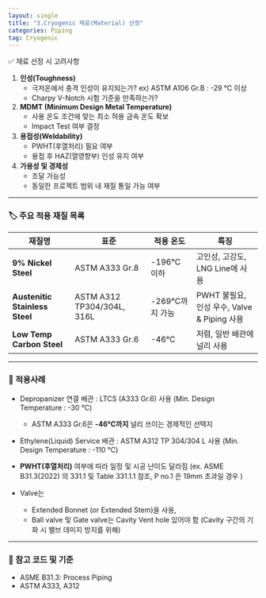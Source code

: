 ```yaml
---
layout: single
title: "3.Cryogenic 재료(Material) 선정"
categories: Piping
tag: Cryogenic
---
```


✅ 재료 선정 시 고려사항

1. **인성(Toughness)**  
   - 극저온에서 충격 인성이 유지되는가? ex) ASTM A106 Gr.B : -29 ℃ 이상 
   - Charpy V-Notch 시험 기준을 만족하는가? 
2. **MDMT (Minimum Design Metal Temperature)**  
   - 사용 온도 조건에 맞는 최소 허용 금속 온도 확보
   - Impact Test 여부 결정
3. **용접성(Weldability)**  
   - PWHT(후열처리) 필요 여부
   - 용접 후 HAZ(열영향부) 인성 유지 여부
4. **가용성 및 경제성**  
   - 조달 가능성
   - 동일한 프로젝트 범위 내 재질 통일 가능 여부

---

### 🏷️ 주요 적용 재질 목록

| 재질명                         | 표준                       | 적용 온도      | 특징                                        |
| ------------------------------ | -------------------------- | -------------- | ------------------------------------------- |
| **9% Nickel Steel**            | ASTM A333 Gr.8             | -196℃ 이하     | 고인성, 고강도, LNG Line에 사용             |
| **Austenitic Stainless Steel** | ASTM A312 TP304/304L, 316L | -269℃까지 가능 | PWHT 불필요, 인성 우수, Valve & Piping 사용 |
| **Low Temp Carbon Steel**      | ASTM A333 Gr.6             | -46℃           | 저렴, 일반 배관에 널리 사용                 |

---

### 📌 적용사례

- Depropanizer 연결 배관 : LTCS (A333 Gr.6) 사용 (Min. Design Temperature : -30 ℃)
  - ASTM A333 Gr.6은 **-46℃까지** 널리 쓰이는 경제적인 선택지

- Ethylene(Liquid) Service 배관 : ASTM A312 TP 304/304 L 사용 (Min. Design Temperature : -110 ℃)
- **PWHT(후열처리)** 여부에 따라 일정 및 시공 난이도 달라짐 (ex. ASME B31.3(2022) 의 331.1 및 Table 331.1.1 참조, P no.1 은 19mm 초과일 경우 )
- Valve는 
  - Extended Bonnet (or Extended Stem)을 사용, 
  - Ball valve 및 Gate valve는 Cavity Vent hole 있어야 함 (Cavity 구간의 기화 시 밸브 데미지 방지를 위해)


---

### 📘 참고 코드 및 기준

- ASME B31.3: Process Piping
- ASTM A333, A312

